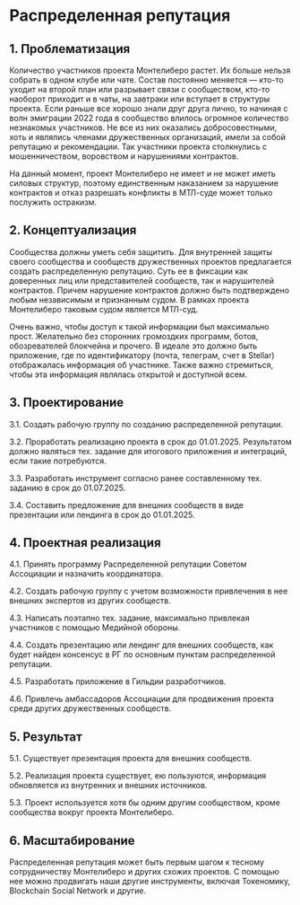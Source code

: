 # Распределенная репутация

## 1. Проблематизация
Количество участников проекта Монтелиберо растет. Их больше нельзя собрать в одном клубе или чате. Состав постоянно меняется —  кто-то уходит на второй план или разрывает связи с сообществом, кто-то наоборот приходит и в чаты, на завтраки или вступает в структуры проекта. Если раньше все хорошо знали друг друга лично, то начиная с волн эмиграции 2022 года в сообщество влилось огромное количество незнакомых участников. Не все из них оказались добросовестными, хоть и являлись членами дружественных организаций, имели за собой репутацию и рекомендации. Так участники проекта столкнулись с мошенничеством, воровством и нарушениями контрактов. 

На данный момент, проект Монтелиберо не имеет и не может иметь силовых структур, поэтому единственным наказанием за нарушение контрактов и отказ разрешать конфликты в МТЛ-суде может только послужить остракизм. 

## 2. Концептуализация
Сообщества должны уметь себя защитить. Для внутренней защиты своего сообщества и сообществ дружественных проектов предлагается создать распределенную репутацию. Суть ее в фиксации как доверенных лиц или представителей сообществ, так и нарушителей контрактов. Причем нарушение контрактов должно быть подтверждено любым независимым и признанным судом. В рамках проекта Монтелиберо таковым судом является МТЛ-суд.

Очень важно, чтобы доступ к такой информации был максимально прост. Желательно без сторонних громоздких программ, ботов, обозревателей блокчейна и прочего. В идеале это должно быть приложение, где по идентификатору (почта, телеграм, счет в Stellar) отображалась информация об участнике. Также важно стремиться, чтобы эта информация являлась открытой и доступной всем.

## 3. Проектирование

3.1. Создать рабочую группу по созданию распределенной репутации.

3.2. Проработать реализацию проекта в срок до 01.01.2025. Результатом должно являться тех. задание для итогового приложения и интеграций, если такие потребуются.

3.3. Разработать инструмент согласно ранее составленному тех. заданию в срок до 01.07.2025.

3.4. Составить предложение для внешних сообществ в виде презентации или лендинга в срок до 01.01.2025.

## 4. Проектная реализация

4.1. Принять программу Распределенной репутации Советом Ассоциации и назначить координатора.

4.2. Создать рабочую группу с учетом возможности привлечения в нее внешних экспертов из других сообществ.

4.3. Написать поэтапно тех. задание, максимально привлекая участников с помощью Медийной обороны.

4.4. Создать презентацию или лендинг для внешних сообществ, как будет найден консенсус в РГ по основным пунктам распределенной репутации.

4.5. Разработать приложение в Гильдии разработчиков.

4.6. Привлечь амбассадоров Ассоциации для продвижения проекта среди других дружественных сообществ.

## 5. Результат

5.1. Существует презентация проекта для внешних сообществ.

5.2. Реализация проекта существует, ею пользуются, информация обновляется из внутренних и внешних источников.

5.3. Проект используется хотя бы одним другим сообществом, кроме сообщества вокруг проекта Монтелиберо.

## 6. Масштабирование
Распределенная репутация может быть первым шагом к тесному сотрудничеству Монтелиберо и других схожих проектов. С помощью нее можно продвигать наши другие инструменты, включая Токеномику, Blockchain Social Network и другие.
